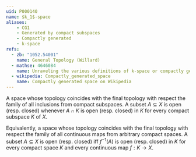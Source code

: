 ```yaml
---
uid: P000140
name: $k_1$-space
aliases:
    - CG1
    - Generated by compact subspaces
    - Compactly generated
    - k-space
refs:
  - zb: "1052.54001"
    name: General Topology (Willard)
  - mathse: 4646084
    name: Unraveling the various definitions of k-space or compactly generated space
  - wikipedia: Compactly_generated_space
    name: Compactly generated space on Wikipedia
---
```


A space whose topology coincides with the final topology with respect the family of all inclusions from compact subspaces.  A subset $A\subseteq X$ is open (resp. closed) whenever $A\cap K$ is open (resp. closed) in $K$ for every compact subspace $K$ of $X$.

Equivalently, a space whose topology coincides with the final topology with respect the family of all continuous maps from arbitrary compact spaces.  A subset $A\subseteq X$ is open (resp. closed) iff $f^{-1}(A)$ is open (resp. closed) in $K$ for every compact space $K$ and every continuous map $f:K\to X$.
